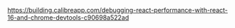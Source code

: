 https://building.calibreapp.com/debugging-react-performance-with-react-16-and-chrome-devtools-c90698a522ad
